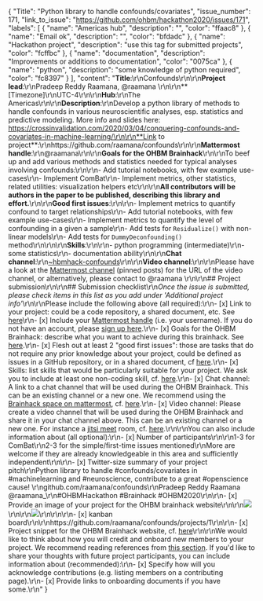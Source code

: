 {
  "Title": "Python library to handle confounds/covariates",
  "issue_number": 171,
  "link_to_issue": "https://github.com/ohbm/hackathon2020/issues/171",
  "labels": [
    {
      "name": "Americas hub",
      "description": "",
      "color": "ffaac8"
    },
    {
      "name": "Email ok",
      "description": "",
      "color": "bfdadc"
    },
    {
      "name": "Hackathon project",
      "description": "use this tag for submitted projects",
      "color": "fcffbc"
    },
    {
      "name": "documentation",
      "description": "Improvements or additions to documentation",
      "color": "0075ca"
    },
    {
      "name": "python",
      "description": "some knowledge of python required",
      "color": "fc8397"
    }
  ],
  "content": "**Title**:\r\nConfounds\r\n\r\n**Project lead**:\r\nPradeep Reddy Raamana, @raamana \r\n\r\n**[Timezone]\r\nUTC-4\r\n\r\n**Hub**:\r\nThe Americas\r\n\r\n**Description**:\r\nDevelop a python library of methods to handle confounds in various neuroscientific analyses, esp. statistics and predictive modeling. More info and slides here:  https://crossinvalidation.com/2020/03/04/conquering-confounds-and-covariates-in-machine-learning/\r\n\r\n**Link to project**:\r\nhttps://github.com/raamana/confounds\r\n\r\n**Mattermost handle**:\r\n@raamana\r\n\r\n**Goals for the OHBM Brainhack**\r\n\r\nTo beef up and add various methods and statistics needed for typical analyses involving confounds:\r\n\r\n- Add tutorial notebooks, with few example use-cases\r\n- Implement ComBat\r\n- Implement metrics, other statistics, related utilities: visualization helpers etc\r\n\r\n**All contributors will be authors in the paper to be published, describing this library and effort.**\r\n\r\n**Good first issues**:\r\n\r\n- Implement metrics to quantify confound to target relationships\r\n- Add tutorial notebooks, with few example use-cases\r\n- Implement metrics to quantify the level of confounding in a given a sample\r\n- Add tests for `Residualize()` with non-linear models\r\n- Add tests for `DummyDeconfounding()` method\r\n\r\n\r\n**Skills**:\r\n\r\n- python programming (intermediate)\r\n- some statistics\r\n- documentation ability\r\n\r\n**Chat channel**:\r\n[~hbmhack-confounds](https://mattermost.brainhack.org/brainhack/channels/confounds)\r\n\r\n**Video channel**:\r\n\r\nPlease have a look at the [Mattermost channel](https://mattermost.brainhack.org/brainhack/channels/confounds) (pinned posts) for the URL of the video channel, or alternatively, please contact to @raamana \r\n\r\n## Project submission\r\n\r\n## Submission checklist\r\n*Once the issue is submitted, please check items in this list as you add under 'Additional project info'*\r\n\r\nPlease include the following above (all required):\r\n-   [x] Link to your project: could be a code repository, a shared document, etc. See [here](https://github.com/ohbm/hackathon2020/blob/master/.github/ISSUE_TEMPLATE/handbooks/projects.md#link-to-project)\r\n-   [x] Include your [Mattermost handle](https://mattermost.brainhack.org/) (i.e. your username). If you do not have an account, please [sign up here](https://mattermost.brainhack.org/signup_email).\r\n-   [x] Goals for the OHBM Brainhack: describe what you want to achieve during this brainhack. See [here](https://github.com/ohbm/hackathon2020/blob/master/.github/ISSUE_TEMPLATE/handbooks/projects.md#goals).\r\n-   [x] Flesh out at least 2 \"good first issues\": those are tasks that do not require any prior knowledge about your project, could be defined as issues in a GitHub repository, or in a shared document, cf [here](https://github.com/ohbm/hackathon2020/blob/master/.github/ISSUE_TEMPLATE/handbooks/projects.md#onboarding-2-good-first-issues).\r\n-   [x] Skills: list skills that would be particularly suitable for your project. We ask you to include at least one non-coding skill, cf. [here](https://github.com/ohbm/hackathon2020/blob/master/.github/ISSUE_TEMPLATE/handbooks/projects.md#onboarding-skills).\r\n-   [x] Chat channel: A link to a chat channel that will be used during the OHBM Brainhack. This can be an existing channel or a new one. We recommend using the [Brainhack space on mattermost](https://mattermost.brainhack.org/), cf. [here](https://github.com/ohbm/hackathon2020/blob/master/.github/ISSUE_TEMPLATE/handbooks/projects.md#chat).\r\n-   [x] Video channel: Please create a video channel that will be used during the OHBM Brainhack and share it in your chat channel above. This can be an existing channel or a new one. For instance a [jitsi meet](https://meet.jit.si/) room, cf. [here](https://github.com/ohbm/hackathon2020/blob/master/.github/ISSUE_TEMPLATE/handbooks/projects.md#video-calls).\r\n\r\nYou can also include information about (all optional):\r\n-   [x] Number of participants\r\n\r\n1-3 for ComBat\r\n2-3 for the simple/first-time issues mentioned\r\nMore are welcome if they are already knowledgeable in this area and sufficiently independent\r\n\r\n-   [x] Twitter-size summary of your project pitch\r\nPython library to handle #confounds/covariates in #machinelearning and #neuroscience, contribute to a great #openscience cause! \r\ngithub.com/raamana/confounds\r\nPradeep Reddy Raamana @raamana_\r\n#OHBMHackathon #Brainhack #OHBM2020\r\n\r\n-   [x] Provide an image of your project for the OHBM brainhack website\r\n\r\n![](https://github.com/raamana/confounds/raw/master/confounds_card.jpg)\r\n\r\n![](https://github.com/raamana/confounds/raw/master/docs/schematic_method_impl_status.png)\r\n\r\n\r\n-   [x] kanban board\r\n\r\nhttps://github.com/raamana/confounds/projects/1\r\n\r\n-   [x] Project snippet for the OHBM Brainhack website, cf. [here](https://github.com/ohbm/hackathon2020/blob/master/.github/ISSUE_TEMPLATE/handbooks/projects.md#project-snippet-for-the-ohbm-brainhack-website)\r\n\r\nWe would like to think about how you will credit and onboard new members to your project. We recommend reading references from [this section](https://github.com/ohbm/hackathon2020/blob/master/.github/ISSUE_TEMPLATE/handbooks/projects.md#credit-and-onboarding). If you'd like to share your thoughts with future project participants, you can include information about (recommended):\r\n-   [x] Specify how will you acknowledge contributions (e.g. listing members on a contributing page).\r\n-   [x] Provide links to onboarding documents if you have some.\r\n"
}